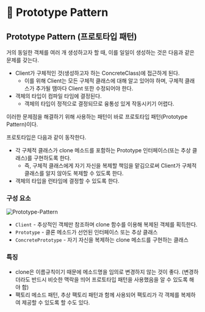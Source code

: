 # 📜 Prototype Pattern

## Prototype Pattern (프로토타입 패턴)

거의 동일한 객체를 여러 개 생성하고자 할 때, 이를 일일이 생성하는 것은 다음과 같은 문제를 갖는다.

- Client가 구체적인 것(생성하고자 하는 ConcreteClass)에 접근하게 된다.
    - 이를 위해 Client는 모든 구체적 클래스에 대해 알고 있어야 하며, 구체적 클래스가 추가될 땜마다 Client 또한 수정되어야 한다.
- 객체의 타입이 컴파일 타임에 결정된다.
    - 객체의 타입이 정적으로 결정되므로 융통성 있게 작동시키기 어렵다.

이러한 문제점을 해결하기 위해 사용하는 패턴이 바로 프로토타입 패턴(Prototype Pattern)이다.

프로토타입은 다음과 같이 동작한다.

- 각 구체적 클래스가 clone 메소드를 포함하는 Prototype 인터페이스(또는 추상 클래스)를 구현하도록 한다.
    - 즉, 구체적 클래스에게 자기 자신을 복제할 책임을 맡김으로써 Client가 구체적 클래스를 알지 않아도 복제할 수 있도록 한다.
- 객체의 타입을 런타임에 결정할 수 있도록 한다.

### 구성 요소

![Prototype-Pattern](https://s3.us-west-2.amazonaws.com/secure.notion-static.com/5804ed04-05f0-4456-a68b-9f960db2882c/Untitled.png?X-Amz-Algorithm=AWS4-HMAC-SHA256&X-Amz-Content-Sha256=UNSIGNED-PAYLOAD&X-Amz-Credential=AKIAT73L2G45EIPT3X45%2F20220603%2Fus-west-2%2Fs3%2Faws4_request&X-Amz-Date=20220603T022703Z&X-Amz-Expires=86400&X-Amz-Signature=15877e22178176a76327defe2238f13274d25da70d5b915e93caa212fec75241&X-Amz-SignedHeaders=host&response-content-disposition=filename%20%3D%22Untitled.png%22&x-id=GetObject)

- `Client` - 추상적인 객체만 참조하며 clone 함수를 이용해 복제된 객체를 획득한다.
- `Prototype` - 클론 메소드가 선언된 인터페이스 또는 추상 클래스
- `ConcretePrototype` - 자기 자신을 복제하는 clone 메소드를 구현하는 클래스

### 특징

- clone은 이름규칙이기 때문에 메소드명을 임의로 변경하지 않는 것이 좋다. (변경하더라도 반드시 비슷한 맥락을 띄어 프로토타입 패턴을 사용했음을 알 수 있도록 해야 함)
- 팩토리 메소드 패턴, 추상 팩토리 패턴과 함께 사용되어 팩토리가 각 객체를 복제하여 제공할 수 있도록 할 수도 있다.
